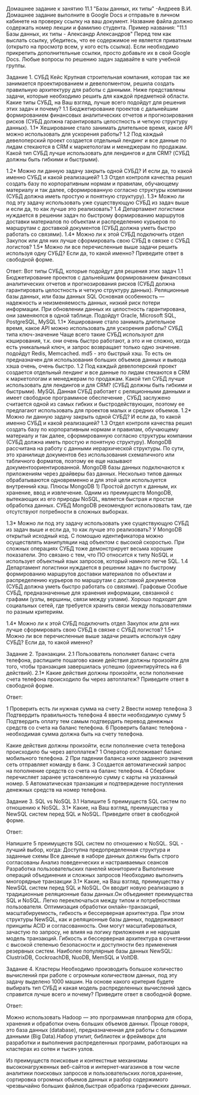 Домашнее задание к занятию 11.1 "Базы данных, их типы" -Андреев В.И.
Домашнее задание выполните в Google Docs и отправьте в личном кабинете на проверку ссылку на ваш документ.
Название файла должно содержать номер лекции и фамилию студента. Пример названия: "11.1 Базы данных, их типы - Александр Александров"
Перед тем как выслать ссылку, убедитесь, что ее содержимое не является приватным (открыто на просмотр всем, у кого есть ссылка). Если необходимо прикрепить дополнительные ссылки, просто добавьте их в свой Google Docs.
Любые вопросы по решению задач задавайте в чате учебной группы.

Задание 1. СУБД
Кейс
Крупная строительная компания, которая так же занимается проектированием и девелопментом, решила создать правильную архитектуру для работы с данными. Ниже представлены задачи, которые необходимо решить для каждой предметной области.
Какие типы СУБД, на Ваш взгляд, лучше всего подойдут для решения этих задач и почему?
1.1 Бюджетирование проектов с дальнейшим формированием финансовых аналитических отчетов и прогнозирования рисков (СУБД должна гарантировать целостность и четкую структуру данных).
1.1* Хеширование стало занимать длительное время, какое API можно использовать для ускорения работы?
1.2 Под каждый девелоперский проект создается отдельный лендинг и все данные по лидам стекаются в CRM к маркетологам и менеджерам по продажам. Какой тип СУБД лучше использовать для лендингов и для CRM? (СУБД должны быть гибкими и быстрыми).
 
1.2* Можно ли данную задачу закрыть одной СУБД? И если да, то какой именно СУБД и какой реализацией?
1.3 Отдел контроля качества решил создать базу по корпоративным нормам и правилам, обучающему материалу и так далее, сформированную согласно структуры компании (СУБД должна иметь простую и понятную структуру).
1.3* Можно ли под эту задачу использовать уже существующую СУБД из задач выше и если да, то как лучше это реализовать?
1.4 Департамент логистики нуждается в решении задач по быстрому формированию маршрутов доставки материалов по объектам и распределению курьеров по маршрутам с доставкой документов (СУБД должна уметь быстро работать со связями).
1.4* Можно ли к этой СУБД подключить отдел Закупок или для них лучше сформировать свою СУБД в связке с СУБД логистов?
1.5* Можно ли все перечисленные выше задачи решить используя одну СУБД? Если да, то какой именно?
Приведите ответ в свободной форме.

Ответ:
Вот типы СУБД, которые подойдут для решения этих задач
1.1 Бюджетирование проектов с дальнейшим формированием финансовых аналитических отчетов и прогнозирования рисков (СУБД должна гарантировать целостность и четкую структуру данных).
Реляционные базы данных, или базы данных SQL
Основная особенность — надежность и неизменяемость данных, низкий риск потери информации. При обновлении данных их целостность гарантирована, они заменяются в одной таблице. Подойдут Oracle, Microsoft SQL, PostgreSQL, MySQL
1.1* Хеширование стало занимать длительное время, какое API можно использовать для ускорения работы?
СУБД типа ключ-значение Чаще всего такие СУБД используют для кэширования, т.к. они очень быстро работают, а это и не сложно, когда есть уникальный ключ, и запрос возвращает только одно значение. подойдут Redis, Memcached.
md5 - это быстрый хэш. То есть он предназначен для использования больших объемов данных и вывода хэша очень, очень быстро. 
1.2 Под каждый девелоперский проект создается отдельный лендинг и все данные по лидам стекаются в CRM к маркетологам и менеджерам по продажам. Какой тип СУБД лучше использовать для лендингов и для CRM? (СУБД должны быть гибкими и быстрыми).
MySQL 
Данная СУБД работает с реляционными данными и имеет свободное программное обеспечение , СУБД заслужено считается одной из самых гибких и быстродействующих, поэтому ее предлагают использовать для проектов малых и средних объемов.
1.2* Можно ли данную задачу закрыть одной СУБД? И если да, то какой именно СУБД и какой реализацией?
1.3 Отдел контроля качества решил создать базу по корпоративным нормам и правилам, обучающему материалу и так далее, сформированную согласно структуры компании (СУБД должна иметь простую и понятную структуру).
MongoDB рассчитана на работу с данными иерархической структуры. По сути, это хранилище документов без использования схематичного или табличного форматов, поэтому ее еще называют документоориентированной.
MongoDB базы данных подключаются к приложениям через драйверы баз данных. Несколько типов данных обрабатываются одновременно и для этой цели используется внутренний кэш. Плюсы MongoDB 1) Простой доступ к данным, их хранение, ввод и извлечение. Одним из преимуществ MongoDB, вытекающих из его природы NoSQL, является быстрая и простая обработка данных. СУБД MongoDB рекомендуют использовать там, где отсутствуют потребности в сложных выборках.
 
1.3* Можно ли под эту задачу использовать уже существующую СУБД из задач выше и если да, то как лучше это реализовать?
У MongoDB открытый исходный код. С помощью идентификатора можно осуществлять манипуляции над объектом с высокой скоростью. При сложных операциях СУБД тоже демонстрирует весьма хорошие показатели. Это связано с тем, что ПО относится к типу NoSQL и использует объектный язык запросов, который намного легче SQL.
1.4 Департамент логистики нуждается в решении задач по быстрому формированию маршрутов доставки материалов по объектам и распределению курьеров по маршрутам с доставкой документов (СУБД должна уметь быстро работать со связями).
Графовые
Особые СУБД, предназначенные для хранения информации, связанной с графами (узлы, вершины, связи между узлами). Хорошо подходят для социальных сетей, где требуется хранить связи между пользователями по разным критериям.

1.4* Можно ли к этой СУБД подключить отдел Закупок или для них лучше сформировать свою СУБД в связке с СУБД логистов?
1.5* Можно ли все перечисленные выше задачи решить используя одну СУБД? Если да, то какой именно?


Задание 2. Транзакции.
2.1 Пользователь пополняет баланс счета телефона, распишите пошагово какие действия должны произойти для того, чтобы транзакция завершилась успешно (ориентируйтесь на 6 действий).
2.1* Какие действия должны произойти, если пополнение счета телефона происходило бы через автоплатеж?
Приведите ответ в свободной форме.

Ответ:

1  Проверить есть ли нужная сумма на счету
2  Ввести номер телефона
3  Подтвердить правильность телефона
4  ввести необходимую сумму
5  Подтвердить оплату тем самым подтвердить перевод денежных средств со счета на баланс телефона.
6  Проверить баланс телефона - необходимая сумма должна быть на счету телефона.

Какие действия должны произойти, если пополнение счета телефона происходило бы через автоплатеж?
1 Оператор отслеживает баланс мобильного телефона.
2 При падении баланса ниже заданного значения сеть отправляет команду в банк.
3 Создается автоматический запрос  на пополнение средств со счета на баланс телефона.
4 Сбербанк перечисляет заранее установленную сумму с карты на указанный номер.
5 Автоматическая транзакция и подтверждение поступления денежных средств на номер телефона.

Задание 3. SQL vs NoSQL
3.1 Напишите 5 преимуществ SQL систем по отношению к NoSQL.
3.1* Какие, на Ваш взгляд, преимущества у NewSQL систем перед SQL и NoSQL.
Приведите ответ в свободной форме.

Ответ:

Напишите 5 преимуществ SQL систем по отношению к NoSQL.
SQL - лучший выбор, когда:
Доступна предопределенная структура и заданные схемы
Все данные в наборе данных должны быть строго согласованы
Анализ поведенческих и настраиваемых сеансов
Разработка пользовательских панелей мониторинга
Выполнение операций объединения и сложных запросов
Необходимо выполнить многорядные транзакции
3.1* Какие, на Ваш взгляд, преимущества у NewSQL систем перед SQL и NoSQL.
Он вводит новую реализацию в традиционные реляционные базы данных.Он объединяет преимущества SQL и NoSQL. Легко переключаться между типом и потребностями пользователя.
Оптимизация обработки онлайн-транзакций, масштабируемость, гибкость и бессерверная архитектура. При этом структуры NewSQL, как и реляционные базы данных, поддерживают принципы ACID и согласованность. Они могут масштабироваться, зачастую по запросу, не влияя на логику приложения и не нарушая модель транзакций. Гибкость и бессерверная архитектура в сочетании с высокой степенью безопасности и доступности без применения резервных систем. 
Наиболее популярные базы данных NewSQL: ClustrixDB, CockroachDB, NuoDB, MemSQL и VoltDB.

Задание 4. Кластеры
Необходимо производить большое количество вычислений при работе с огромным количеством данных, под эту задачу выделено 1000 машин.
На основе какого критерия будете выбирать тип СУБД и какая модель распределенных вычислений здесь справится лучше всего и почему?
Приведите ответ в свободной форме.

Ответ:
 
Можно использовать Hadoop   — это программная платформа для сбора, хранения и обработки очень больших объемов данных. Проще говоря, это база данных (database), предназначенная для работы с большими данными (Big Data).Набор утилит, библиотек и фреймворк для разработки и выполнения распределенных программ, работающих на кластерах из сотен и тысяч узлов.

Из преимуществ поисковые и контекстные механизмы высоконагруженных веб-сайтов и интернет-магазинов в том числе аналитики поисковых запросов и пользовательских логов,хранение, сортировка огромных объемов данных и разбор содержимого чрезвычайно больших файлов,быстрая обработка графических данных.
